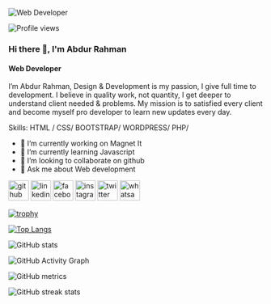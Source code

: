 ![Web Developer](https://scontent.fbzl4-1.fna.fbcdn.net/v/t39.30808-6/278023655_1022232532065665_2632564021782315925_n.jpg?_nc_cat=108&ccb=1-5&_nc_sid=e3f864&_nc_eui2=AeGvHkNdJveqmWiPlEJAjWwF1ZifexrCcD3VmJ97GsJwPa5GfAmcXjT99MTgSuF7ZjBnh7wUsOS-GvitwDCZdcrH&_nc_ohc=WNIYR_Ay5l8AX9SC4zz&_nc_ht=scontent.fbzl4-1.fna&oh=00_AT97oGAISFy7lbWTf_2KbA-Q9MQT4Nk30NkdSgRbu6KK6Q&oe=625CFDF6)

![Profile views](https://gpvc.arturio.dev/abdur31)  

### Hi there 👋, I'm Abdur Rahman
#### Web Developer

I’m Abdur Rahman, Design & Development is my passion, I give full time to development. I believe in quality work, not quantity, I get deeper to understand client needed & problems. My mission is to satisfied every client and become myself pro developer to learn new updates every day.

Skills: HTML / CSS/ BOOTSTRAP/ WORDPRESS/ PHP/

- 🔭 I’m currently working on Magnet It 
- 🌱 I’m currently learning Javascript 
- 👯 I’m looking to collaborate on github 
- 💬 Ask me about Web development  


[<img src='https://cdn.jsdelivr.net/npm/simple-icons@3.0.1/icons/github.svg' alt='github' height='40'>](https://github.com/abdur31)  [<img src='https://cdn.jsdelivr.net/npm/simple-icons@3.0.1/icons/linkedin.svg' alt='linkedin' height='40'>](https://www.linkedin.com/in/https://www.linkedin.com/in/md-abdur-rahman-b438a9237/)  [<img src='https://cdn.jsdelivr.net/npm/simple-icons@3.0.1/icons/facebook.svg' alt='facebook' height='40'>](https://www.facebook.com/https://www.facebook.com/abdurrahaman.rahaman.56481)  [<img src='https://cdn.jsdelivr.net/npm/simple-icons@3.0.1/icons/instagram.svg' alt='instagram' height='40'>](https://www.instagram.com/freelancerabdurrahaman/)  [<img src='https://cdn.jsdelivr.net/npm/simple-icons@3.0.1/icons/twitter.svg' alt='twitter' height='40'>](https://twitter.com/https://twitter.com/MdabdurRahoman8?t=uDx0yBU6oq1jesCEkoZU6w&s=09)  [<img src='https://cdn.jsdelivr.net/npm/simple-icons@3.0.1/icons/whatsapp.svg' alt='whatsapp' height='40'>](https://wa.me/qr/YE2YJZXL37AON1)  

[![trophy](https://github-profile-trophy.vercel.app/?username=abdur31)](https://github.com/ryo-ma/github-profile-trophy)

[![Top Langs](https://github-readme-stats.vercel.app/api/top-langs/?username=abdur31)](https://github.com/anuraghazra/github-readme-stats)

![GitHub stats](https://github-readme-stats.vercel.app/api?username=abdur31&show_icons=true&count_private=true)  

![GitHub Activity Graph](https://activity-graph.herokuapp.com/graph?username=abdur31)  

![GitHub metrics](https://metrics.lecoq.io/abdur31)  

![GitHub streak stats](https://github-readme-streak-stats.herokuapp.com/?user=abdur31)  
